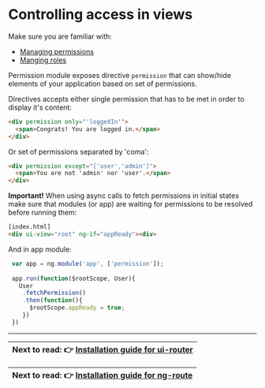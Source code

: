 Controlling access in views
============================

Make sure you are familiar with:
- [Managing permissions](https://github.com/Narzerus/angular-permission/blob/development/docs/1-manging-permissions.md)
- [Manging roles](https://github.com/Narzerus/angular-permission/blob/development/docs/2-manging-roles.md)   

Permission module exposes directive `permission` that can show/hide elements of your application based on set of permissions.

Directives accepts either single permission that has to be met in order to display it's content:
 
```html
<div permission only="'loggedIn'">
  <span>Congrats! You are logged in.</span>  
</div>
```

Or set of permissions separated by 'coma':

```html
<div permission except="['user','admin']">
  <span>You are not 'admin' nor 'user'.</span>  
</div>
```

**Important!** When using async calls to fetch permissions in initial states make sure that modules (or app) are waiting for permissions to be resolved before running them:
   
```html
[index.html]
<div ui-view="root" ng-if="appReady"><div>
```

And in app module: 

```js
 var app = ng.module('app', ['permission']);
 
 app.run(function($rootScope, User){
   User
    .fetchPermission()
    .then(function(){
      $rootScope.appReady = true;
    })
 })
```

----------------------------

| **Next to read**: :point_right: [Installation guide for ui-router](https://github.com/Narzerus/angular-permission/blob/development/docs/ui-router/1-installation.md) |
| --- |

| **Next to read**: :point_right: [Installation guide for ng-route](https://github.com/Narzerus/angular-permission/blob/development/docs/ng-route/1-installation.md) |
| --- |